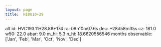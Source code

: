```yaml
---
layout: page
title:  HI0810+29
--- 
```

alt id: HVC193.11+28.88+174
ra: 08h10m07.6s
dec: +28d58m35s
cz: 181.0
w50: 22.0
abar: 9.0
m_hi: 5.3
n_hi: 18.6620556546
months observable: ['Jan', 'Feb', 'Mar', 'Oct', 'Nov', 'Dec']
